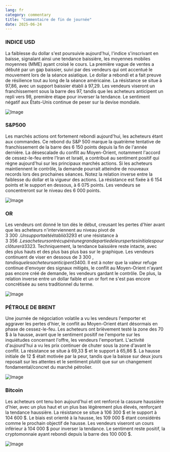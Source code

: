 ```yaml
---
lang: fr
category: commentary
title: "Commentaire de fin de journée"
date: 2025-06-24
---
```


### INDICE USD

La faiblesse du dollar s'est poursuivie aujourd'hui, l'indice s'inscrivant en baisse, signalant ainsi une tendance baissière, les moyennes mobiles moyennes (MME) ayant croisé le cours. La première vague de ventes a débuté par un gap baissier, suivi par des vendeurs qui ont accentué le mouvement lors de la séance asiatique. Le dollar a rebondi et a fait preuve de résilience tout au long de la séance américaine. La résistance se situe à 97,86, avec un support baissier établi à 97,29. Les vendeurs viseront un franchissement sous la barre des 97, tandis que les acheteurs anticipent un repli vers 98, première étape pour inverser la tendance. Le sentiment négatif aux États-Unis continue de peser sur la devise mondiale.

![Image](https://markleighedu.github.io/img/Jun-2025/24-Jun-2025/usdindex.jpg)

### S&P500

Les marchés actions ont fortement rebondi aujourd'hui, les acheteurs étant aux commandes. Ce rebond du S&P 500 marque la quatrième tentative de franchissement de la barre des 6 150 points depuis la fin de l'année dernière. La désescalade du conflit au Moyen-Orient, notamment l'accord de cessez-le-feu entre l'Iran et Israël, a contribué au sentiment positif qui règne aujourd'hui sur les principaux marchés actions. Si les acheteurs maintiennent le contrôle, la demande pourrait atteindre de nouveaux records lors des prochaines séances. Notez la relation inverse entre la faiblesse du dollar et la vigueur des actions. La résistance est fixée à 6 154 points et le support en dessous, à 6 075 points. Les vendeurs se concentreront sur le niveau des 6 000 points.

![Image](https://markleighedu.github.io/img/Jun-2025/24-Jun-2025/sp500.jpg)

### OR

Les vendeurs ont donné le ton dès le début, creusant les pertes d'hier avant que les acheteurs n'interviennent au niveau pivot de 3 300 $. Un support a été établi à 3 293 $ et une résistance à 3 356 $. Les acheteurs ont récupéré une grande partie de leurs pertes initiales pour clôturer à 3 323 $. Techniquement, la tendance baissière reste intacte, avec des plus hauts et des plus bas plus bas sur le graphique. Les vendeurs continuent de viser en dessous de 3 300 $, tandis que les acheteurs anticipent 3 400 $. Il est à noter que la valeur refuge continue d'envoyer des signaux mitigés, le conflit au Moyen-Orient n'ayant pas encore créé de demande, les vendeurs gardant le contrôle. De plus, la relation inverse entre un dollar faible et un or fort ne s'est pas encore concrétisée au sens traditionnel du terme.

![Image](https://markleighedu.github.io/img/Jun-2025/24-Jun-2025/gold.jpg)

### PÉTROLE DE BRENT

Une journée de négociation volatile a vu les vendeurs l'emporter et aggraver les pertes d'hier, le conflit au Moyen-Orient étant désormais en phase de cessez-le-feu. Les acheteurs ont brièvement testé la zone des 70 $ à la hausse, avant que le sentiment positif ne l'emporte sur les inquiétudes concernant l'offre, les vendeurs l'emportant. L'activité d'aujourd'hui a vu les prix continuer de chuter sous la zone d'avant le conflit. La résistance se situe à 69,33 $ et le support à 65,86 $. La hausse initiale de 12 $ était motivée par la peur, tandis que la baisse sur deux jours reposait sur les attentes et le sentiment plutôt que sur un changement fondamental/concret du marché pétrolier.

![Image](https://markleighedu.github.io/img/Jun-2025/24-Jun-2025/brentoil.jpg)

### Bitcoin

Les acheteurs ont tenu bon aujourd'hui et ont renforcé la cassure haussière d'hier, avec un plus haut et un plus bas légèrement plus élevés, renforçant la tendance haussière. La résistance se situe à 106 300 $ et le support à 104 600 $. Le biais est orienté à la hausse, les 109 000 $ étant considérés comme le prochain objectif de hausse. Les vendeurs viseront un cours inférieur à 104 000 $ pour inverser la tendance. Le sentiment reste positif, la cryptomonnaie ayant rebondi depuis la barre des 100 000 $.

![Image](https://markleighedu.github.io/img/Jun-2025/24-Jun-2025/bitcoin.jpg)


